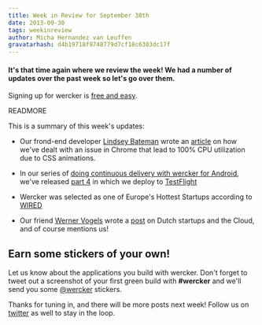 ```yaml
---
title: Week in Review for September 30th
date: 2013-09-30
tags: weekinreview
author: Micha Hernandez van Leuffen
gravatarhash: d4b19718f9748779d7cf18c6303dc17f
---
```


<h4 class="subheader">
It's that time again where we review the week! We had a number of updates over the past week so let's go over them.
</h4>

Signing up for wercker is [free and easy](https://app.wercker.com/users/new/).

READMORE

This is a summary of this week's updates:

* Our frond-end developer [Lindsey Bateman](twitter.com/lindseybateman) wrote an [article](http://blog.wercker.com/2013/10/02/Chrome-css-animation.html) on how we've dealt 
with an issue in Chrome that lead to 100% CPU utilization due to CSS animations.

* In our series of [doing continuous delivery with wercker for Android](http://wercker.com/android/), we've released [part 4](http://blog.wercker.com/2013/10/04/Getting-started-with-android-part-4.html) 
in which we deploy to [TestFlight](https://testflightapp.com/)

* Wercker was selected as one of Europe's Hottest Startups according to [WIRED](www.wired.co.uk/magazine/archive/2013/11/european-startups/amsterdam)

* Our friend [Werner Vogels](https://twitter.com/werner) wrote a [post](www.allthingsdistributed.com/2013/09/dutch-enterprise-and-the-cloud.html) on Dutch startups and the Cloud, and of course mentions us!

## Earn some stickers of your own!

Let us know about the applications you build with wercker. Don't forget to tweet out a screenshot of your first green build with **#wercker** and we'll send you some [@wercker](http://twitter.com/wercker) stickers.

Thanks for tuning in, and there will be more posts next week! Follow us on [twitter](http://twitter.com/wercker) as well to stay in the loop.
